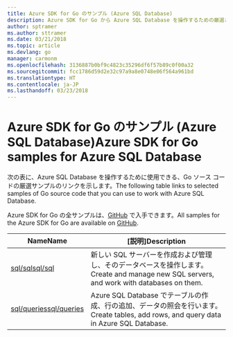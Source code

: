 ```yaml
---
title: Azure SDK for Go のサンプル (Azure SQL Database)
description: Azure SDK for Go から Azure SQL Database を操作するための厳選されたサンプルです。
author: sptramer
ms.author: sttramer
ms.date: 03/21/2018
ms.topic: article
ms.devlang: go
manager: carmonm
ms.openlocfilehash: 3136887b0bf9c4823c35296df6f57b89c0f00a32
ms.sourcegitcommit: fcc1786d59d2e32c97a9a8e0748e06f564a961bd
ms.translationtype: HT
ms.contentlocale: ja-JP
ms.lasthandoff: 03/23/2018
---
```

# <a name="azure-sdk-for-go-samples-for-azure-sql-database"></a><span data-ttu-id="44a38-103">Azure SDK for Go のサンプル (Azure SQL Database)</span><span class="sxs-lookup"><span data-stu-id="44a38-103">Azure SDK for Go samples for Azure SQL Database</span></span>

<span data-ttu-id="44a38-104">次の表に、Azure SQL Database を操作するために使用できる、Go ソース コードの厳選サンプルのリンクを示します。</span><span class="sxs-lookup"><span data-stu-id="44a38-104">The following table links to selected samples of Go source code that you can use to work with Azure SQL Database.</span></span>

<span data-ttu-id="44a38-105">Azure SDK for Go の全サンプルは、[GitHub](https://github.com/Azure-Samples/azure-sdk-for-go-samples) で入手できます。</span><span class="sxs-lookup"><span data-stu-id="44a38-105">All samples for the Azure SDK for Go are available on [GitHub](https://github.com/Azure-Samples/azure-sdk-for-go-samples).</span></span>

| <span data-ttu-id="44a38-106">Name</span><span class="sxs-lookup"><span data-stu-id="44a38-106">Name</span></span> | <span data-ttu-id="44a38-107">[説明]</span><span class="sxs-lookup"><span data-stu-id="44a38-107">Description</span></span> |
|------|-------------|
| [<span data-ttu-id="44a38-108">sql/sql</span><span class="sxs-lookup"><span data-stu-id="44a38-108">sql/sql</span></span>](https://github.com/Azure-Samples/azure-sdk-for-go-samples/blob/master/sql/sql.go) | <span data-ttu-id="44a38-109">新しい SQL サーバーを作成および管理し、そのデータベースを操作します。</span><span class="sxs-lookup"><span data-stu-id="44a38-109">Create and manage new SQL servers, and work with databases on them.</span></span> |
| [<span data-ttu-id="44a38-110">sql/queries</span><span class="sxs-lookup"><span data-stu-id="44a38-110">sql/queries</span></span>](https://github.com/Azure-Samples/azure-sdk-for-go-samples/blob/master/sql/queries.go) | <span data-ttu-id="44a38-111">Azure SQL Database でテーブルの作成、行の追加、データの照会を行います。</span><span class="sxs-lookup"><span data-stu-id="44a38-111">Create tables, add rows, and query data in Azure SQL Database.</span></span> |
